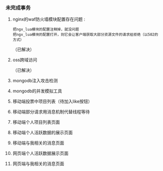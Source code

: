 ### 未完成事务 ###



01. nginx的waf防火墙模块配置存在问题 :  

        把ngx_lua模块的配置注释掉，就没问题  
        把ngx_lua模块的配置打开，则它会让客户端获取大部分资源文件的请求给拒绝（以502的方式）  
    
    （已解决）  


02. oss跨域访问  

    （已解决）  


03. mongodb注入攻击检测  


04. mongodb的并发模拟工具  





01. 移动端投票中项目列表（待加入like按钮）  


02. 移动端部分请求用消息机制代替线程等待  


03. 移动端个人项目列表页面  


04. 移动端个人活跃数据的展示页面  


05. 移动端与我相关的消息页面  





01. 网页端个人活跃数据展示页面  


02. 网页端与我相关的消息页面  

